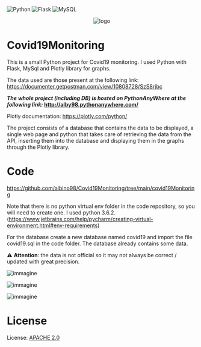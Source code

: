 ![Python](https://img.shields.io/badge/python-%2314354C.svg?style=for-the-badge&logo=python&logoColor=white)
![Flask](https://img.shields.io/badge/flask-%23000.svg?style=for-the-badge&logo=flask&logoColor=white)
![MySQL](https://img.shields.io/badge/mysql-%2300f.svg?style=for-the-badge&logo=mysql&logoColor=white)


<p align="center">
  <img alt="logo" src="https://user-images.githubusercontent.com/63566699/129224789-6198792d-3f76-4582-b09a-9cfab37732b1.png">
</p>



# Covid19Monitoring

This is a small Python project for Covid19 monitoring. I used Python with Flask, MySql and Plotly library for graphs.

The data used are those present at the following link: https://documenter.getpostman.com/view/10808728/SzS8rjbc

**_The whole project (including DB) is hosted on PythonAnyWhere at the following link:_ http://alby98.pythonanywhere.com/**

Plotly documentation: https://plotly.com/python/

The project consists of a database that contains the data to be displayed, a single web page and python that takes care of retrieving the data from the API, inserting them into the database and displaying them in the graphs through the Plotly library.


# Code
https://github.com/albino98/Covid19Monitoring/tree/main/covid19Monitoring

Note that there is no python virtual env folder in the code repository, so you will need to create one. I used python 3.6.2. (https://www.jetbrains.com/help/pycharm/creating-virtual-environment.html#env-requirements)

For the database create a new database named covid19 and import the file covid19.sql in the code folder. The database already contains some data.

:warning: **Attention**: the data is not official so it may not always be correct / updated with great precision.


![immagine](https://user-images.githubusercontent.com/63566699/170736279-0cb7ff87-0f5f-45bf-a2c3-96c7a922219d.png)

![immagine](https://user-images.githubusercontent.com/63566699/170736505-7a831402-fd79-455d-8410-531cf98ed397.png)

![immagine](https://user-images.githubusercontent.com/63566699/170736580-6542986a-d40f-4652-bc88-e786e9d04012.png)




# License


License: [APACHE 2.0](https://github.com/albino98/Covid19Monitoring/blob/769b9cff4c4f8d0114e73bbbd9a253069326bf6b/LICENSE)


